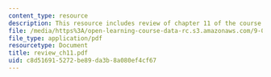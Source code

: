 ```yaml
---
content_type: resource
description: This resource includes review of chapter 11 of the course textbook.
file: /media/https%3A/open-learning-course-data-rc.s3.amazonaws.com/9-00-introduction-to-psychology-fall-2004/c8d516915272be89da3b8a080ef4cf67_review_ch11.pdf
file_type: application/pdf
resourcetype: Document
title: review_ch11.pdf
uid: c8d51691-5272-be89-da3b-8a080ef4cf67
---
```

